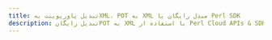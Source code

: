 ---title: تبدیل پاورپوینت بهXML، POT به XML مبدل رایگان یا Perl SDKdescription: تبدیل رایگانPOT به XML با استفاده از Perl Cloud APIs & SDK. همچنین اسناد Microsoft PowerPoint را در Cloud ایجاد، ویرایش و رندر کنید.---